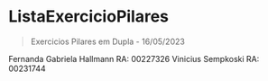 # ListaExercicioPilares

> Exercicios Pilares em Dupla - 16/05/2023

</hr>Fernanda Gabriela Hallmann RA: 00227326
</hr>Vinicius Sempkoski RA: 00231744

